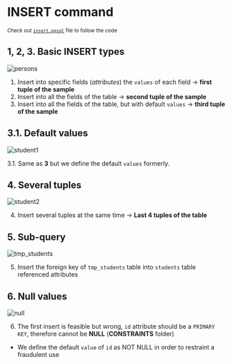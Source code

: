 
# INSERT command
<sub>Check out [`insert.pgsql`](INSERT/insert.pgsql) file to follow the code</sub>


## 1, 2, 3. Basic INSERT types
![persons](https://github.com/RogerCL24/pgSQL/assets/90930371/a2e56bf4-c0ec-4e7a-9b3b-9077e314500c)
1. Insert into specific fields (_attributes_) the `values` of each field -> **first tuple of the sample**
2. Insert into all the fields of the table -> **second tuple of the sample**
3. Insert into all the fields of the table, but with default `values` -> **third tuple of the sample**
## 3.1. Default values
![student1](https://github.com/RogerCL24/pgSQL/assets/90930371/723f4502-a6b1-4823-9d6c-53f03d1aaa4d)

3.1. Same as **3** but we define the default `values` formerly.

## 4. Several tuples 
![student2](https://github.com/RogerCL24/pgSQL/assets/90930371/7f78375c-9bd3-4dcd-bbaa-af695d9ce5bd)

4. Insert several tuples at the same time -> **Last 4 tuples of the table**

## 5. Sub-query
![tmp_students](https://github.com/RogerCL24/pgSQL/assets/90930371/06296308-ca16-460e-a8c1-2447762f143b)

5. Insert the foreign key of `tmp_students` table into `students` table referenced attributes
   
## 6. Null values
![null](https://github.com/RogerCL24/pgSQL/assets/90930371/0f1a261d-3961-46db-8311-5a26f5a93204)

6. The first insert is feasible but wrong, `id` attribute should be a `PRIMARY KEY`, therefore cannot be **NULL** (**CONSTRAINTS** folder)
  - We define the default `value` of `id` as NOT NULL in order to restraint a fraudulent use
